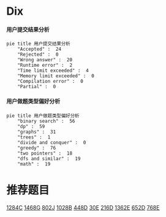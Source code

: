 # Dix

<!-- tabs:start -->



#### **用户提交结果分析**

```mermaid
pie title 用户提交结果分析
    "Accepted" :  24
    "Rejected" :  0
    "Wrong answer" :  20
    "Runtime error" :  2
    "Time limit exceeded" :  4
    "Memory limit exceeded" :  0
    "Compilation error" :  0
    "Partial" :  0
```

#### **用户做题类型偏好分析**

```mermaid
pie title 用户做题类型偏好分析
    "binary search" :  56
    "dp" :  59
    "graphs" :  31
    "trees" :  1
    "divide and conquer" :  0
    "greedy" :  76
    "two pointers" :  18
    "dfs and similar" :  19
    "math" :  19
```



<!-- tabs:end -->
# 推荐题目
[1284C](https://codeforces.com/contest/1284/problem/C)
[1468G](https://codeforces.com/contest/1468/problem/G)
[802J](https://codeforces.com/contest/802/problem/J)
[1028B](https://codeforces.com/contest/1028/problem/B)
[448D](https://codeforces.com/contest/448/problem/D)
[30E](https://codeforces.com/contest/30/problem/E)
[216D](https://codeforces.com/contest/216/problem/D)
[1362E](https://codeforces.com/contest/1362/problem/E)
[652D](https://codeforces.com/contest/652/problem/D)
[768E](https://codeforces.com/contest/768/problem/E)
